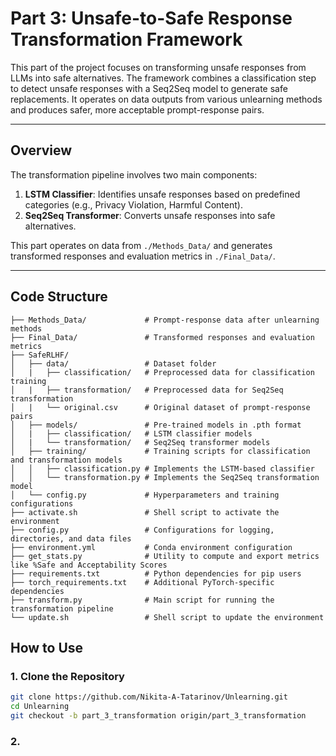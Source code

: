 # Part 3: Unsafe-to-Safe Response Transformation Framework

This part of the project focuses on transforming unsafe responses from LLMs into safe alternatives. The framework combines a classification step to detect unsafe responses with a Seq2Seq model to generate safe replacements. It operates on data outputs from various unlearning methods and produces safer, more acceptable prompt-response pairs.

---

## Overview

The transformation pipeline involves two main components:
1. **LSTM Classifier**: Identifies unsafe responses based on predefined categories (e.g., Privacy Violation, Harmful Content).
2. **Seq2Seq Transformer**: Converts unsafe responses into safe alternatives.

This part operates on data from `./Methods_Data/` and generates transformed responses and evaluation metrics in `./Final_Data/`.

---

## Code Structure

```
├── Methods_Data/             # Prompt-response data after unlearning methods
├── Final_Data/               # Transformed responses and evaluation metrics
├── SafeRLHF/
│   ├── data/                 # Dataset folder
│   |   ├── classification/   # Preprocessed data for classification training
│   |   ├── transformation/   # Preprocessed data for Seq2Seq transformation
│   |   └── original.csv      # Original dataset of prompt-response pairs
│   ├── models/               # Pre-trained models in .pth format
│   |   ├── classification/   # LSTM classifier models
│   |   └── transformation/   # Seq2Seq transformer models
│   ├── training/             # Training scripts for classification and transformation models
│   │   ├── classification.py # Implements the LSTM-based classifier
│   │   └── transformation.py # Implements the Seq2Seq transformation model
│   └── config.py             # Hyperparameters and training configurations
├── activate.sh               # Shell script to activate the environment
├── config.py                 # Configurations for logging, directories, and data files
├── environment.yml           # Conda environment configuration
├── get_stats.py              # Utility to compute and export metrics like %Safe and Acceptability Scores
├── requirements.txt          # Python dependencies for pip users
├── torch_requirements.txt    # Additional PyTorch-specific dependencies
├── transform.py              # Main script for running the transformation pipeline
└── update.sh                 # Shell script to update the environment
```

## How to Use

### 1. Clone the Repository
```bash
git clone https://github.com/Nikita-A-Tatarinov/Unlearning.git
cd Unlearning
git checkout -b part_3_transformation origin/part_3_transformation
```

### 2. 
